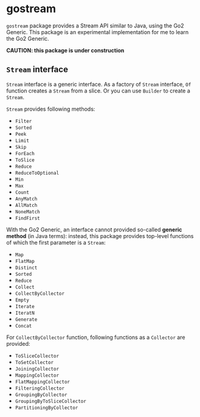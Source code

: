 # gostream

`gostream` package provides a Stream API similar to Java, using the Go2 
Generic. This package is an experimental implementation for me to learn the Go2 Generic.

**CAUTION: this package is under construction**

## `Stream` interface

`Stream` interface is a generic interface. As a factory of `Stream` interface,
`Of` function creates a `Stream` from a slice. Or you can use `Builder` to 
create a `Stream`.

`Stream` provides following methods:

- `Filter`
- `Sorted`
- `Peek`
- `Limit`
- `Skip`
- `ForEach`
- `ToSlice`
- `Reduce`
- `ReduceToOptional`
- `Min`
- `Max`
- `Count`
- `AnyMatch`
- `AllMatch`
- `NoneMatch`
- `FindFirst`

With the Go2 Generic, an interface cannot provided so-called **generic method** (in Java terms): instead, this package provides top-level functions of which the first
parameter is a `Stream`:
 
- `Map`
- `FlatMap`
- `Distinct`
- `Sorted`
- `Reduce`
- `Collect`
- `CollectByCollector`
- `Empty`
- `Iterate`
- `IteratN`
- `Generate`
- `Concat`

For `CollectByCollector` function, following functions as a `Collector` are provided:

- `ToSliceCollector`
- `ToSetCollector`
- `JoiningCollector`
- `MappingCollector`
- `FlatMappingCollector`
- `FilteringCollector`
- `GroupingByCollector`
- `GroupingByToSliceCollector`
- `PartitioningByCollector`
